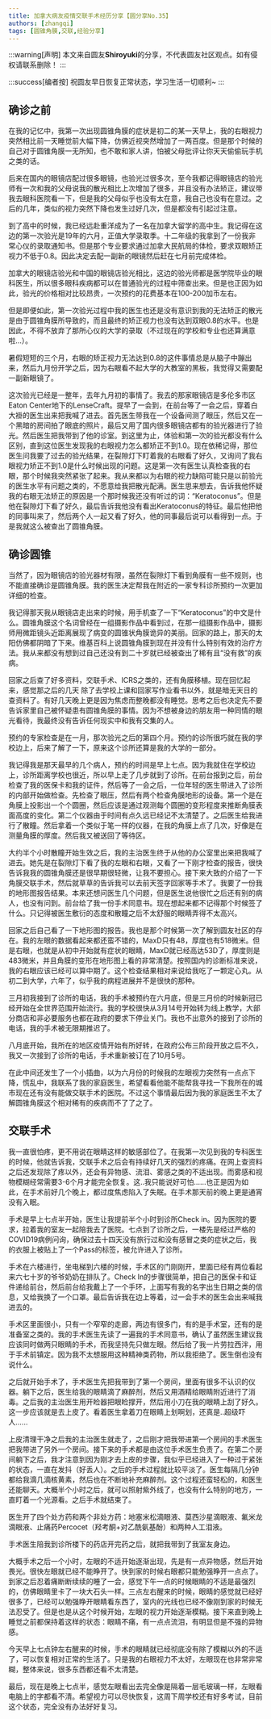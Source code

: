 ```yaml
---
title: 加拿大病友疫情交联手术经历分享【圆分享No.35】
authors: [zhangqi]
tags: [圆锥角膜,交联,经验分享]
---
```


:::warning[声明]
本文来自圆友**Shiroyuki**的分享，不代表圆友社区观点。如有侵权请联系删除！
:::

:::success[编者按]
祝圆友早日恢复正常状态，学习生活一切顺利~
:::

## 确诊之前

在我的记忆中，我第一次出现圆锥角膜的症状是初二的某一天早上，我的右眼视力突然相比前一天睡觉前大幅下降，仿佛近视突然增加了一两百度。但是那个时候的自己对于圆锥角膜一无所知，也不敢和家人讲，怕被父母批评让你天天偷偷玩手机之类的话。

后来在国内的眼镜店配过很多眼镜，也验光过很多次，至今我都记得眼镜店的验光师有一次和我的父母说我的散光相比上次增加了很多，并且没有办法矫正，建议带我去眼科医院看一下，但是我的父母似乎也没有太在意，我自己也没有在意过。之后的几年，类似的视力突然下降也发生过好几次，但是都没有引起过注意。

到了高中的时候，我已经远赴重洋成为了一名在加拿大留学的高中生。我记得在这边的第一次验光是19年的六月，正值大学录取季。十二年级的我拿到了一份我非常心仪的录取通知书。但是那个专业要求通过加拿大民航局的体检，要求双眼矫正视力不低于0.8。因此决定去配一副新的眼镜然后赶在七月前完成体检。

加拿大的眼镜店验光和中国的眼镜店验光相比，这边的验光师都是医学院毕业的眼科医生，所以很多眼科疾病都可以在普通验光的过程中筛查出来。但是也正因为如此，验光的价格相对比较昂贵，一次预约的花费基本在100-200加币左右。

但是即便如此，第一次验光过程中我的医生也还是没有意识到我的无法矫正的散光是由于圆锥角膜所导致的，而且最终的矫正视力也没有达到双眼0.8的水平。也是因此，不得不放弃了那所心仪的大学的录取（不过现在的学校和专业也还算满意啦…）。

暑假短短的三个月，右眼的矫正视力无法达到0.8的这件事情总是从脑子中蹦出来，然后九月份开学之后，因为右眼看不起大学的大教室的黑板，我觉得又需要配一副新眼镜了。

这次验光已经是一整年，去年九月初的事情了。我去的那家眼镜店是多伦多市区Eaton Center地下的LenseCraft。提早了一会到，在前台等了一会之后，穿着白大褂的医生出来把我喊了进去。首先医生带我在一个设备间测了眼压，然后又在一个黑暗的房间拍了眼底的照片，最后又用了国内很多眼镜店都有的验光器进行了验光。然后医生把我带到了他的诊室。到这里为止，体验和第一次的验光都没有什么区别，直到这位医生发现我的右眼视力怎么都矫正不到1.0。现在依稀记得，那位医生问我要了过去的验光结果，在裂隙灯下盯着我的右眼看了好久，又询问了我右眼视力矫正不到1.0是什么时候出现的问题。这是第一次有医生认真检查我的右眼，那个时候我突然紧张了起来。我从来都以为右眼的视力缺陷可能只是以前验光的医生水平有问题之类的，不愿意给我把散光配满。医生思来想去，告诉我他怀疑我的右眼无法矫正的原因是一个那时候我还没有听过的词：“Keratoconus”。但是他在裂隙灯下看了好久，最后告诉我他没有看出Keratoconus的特征。最后他把他的同事叫来了，然后两个人一起又看了好久，他的同事最后说可以看得到一点。于是我就这么被查出了圆锥角膜。

## 确诊圆锥

当然了，因为眼镜店的验光器材有限，虽然在裂隙灯下看到角膜有一些不规则，也不能直接确诊是圆锥角膜。我的医生决定帮我在附近的一家专科诊所预约一次更加详细的检查。

我记得那天我从眼镜店走出来的时候，用手机查了一下“Keratoconus”的中文是什么。圆锥角膜这个名词曾经在一组摄影作品中看到过，在那一组摄影作品中，摄影师用微距镜头近距离展现了病变的圆锥状角膜诡异的美丽。回家的路上，那天的太阳仿佛都阴暗了下来。维基百科上说圆锥角膜到现在并没有什么特别有效的治疗方法。我从来都没有想到过自己还没有到二十岁就已经被查出了稀有且“没有救”的疾病。

回家之后查了好多资料，交联手术、ICRS之类的，还有角膜移植。现在回忆起来，感觉那之后的几天 除了去学校上课和回家写作业看书以外，就是暗无天日的查资料了。有好几天晚上更是因为焦虑而整晚都没有睡觉。思考之后也决定先不要告诉家里自己被怀疑患有圆锥角膜的事情。因为不想被身边的朋友用一种同情的眼光看待，我最终没有告诉任何现实中和我有交集的人。

预约的专家检查是在一月，那次验光之后的第四个月。预约的诊所很巧就在我的学校边上，后来了解了一下，原来这个诊所还算是我的大学的一部分。

我记得我是那天最早的几个病人，预约的时间是早上七点。因为我就住在学校边上，诊所距离学校也很近，所以早上走了几步就到了诊所。在前台报到之后，前台检查了我的医保卡和我的证件，然后等了一会之后，一位年轻的医生带进入了诊所的内部开始做检查。先检查了眼压，然后有两个检查角膜地形的设备。第一个是在角膜上投影出一个个圆圈，然后应该是通过观测每个圆圈的变形程度来推断角膜表面高度的变化。第二个仪器由于时间有点久远已经记不太清楚了。之后医生给我进行了散瞳。然后拿着一个类似于笔一样的仪器，在我的角膜上点了几次，好像是在测量角膜的厚度。然后我又被送回了等待区。

大约半个小时散瞳开始生效之后，我的主治医生终于从他的办公室里出来把我喊了进去。她先是在裂隙灯下看了我的左眼和右眼，又看了一下刚才检查的报告，很快告诉我我的圆锥角膜还是很早期很轻微，让我不要担心。接下来大致的介绍了一下角膜交联手术，然后就草草的告诉我可以去前天签字回家等手术了。我要了一份我的地形图报告结果。本来还想问医生几个问题，但是医生说他很忙之后还有别的病人，也没有问到。前台给了我一份手术同意书。现在想起来都不记得那个时候签了什么。只记得被医生敷衍的态度和散瞳之后不太舒服的眼睛弄得不太高兴。

回家之后自己看了一下地形图的报告。我也是那个时候第一次了解到圆友社区的存在。我的左眼的数据看起来都还蛮不错的，MaxD只有48，厚度也有518微米。但是右眼，也就是从初中开始就有症状的眼睛，MaxD就已经高达53D了，厚度则是483微米，并且角膜的变形在地形图上看的非常清楚。按照国内的诊断标准来说，我的右眼应该已经可以算中期了。这个检查结果相对来说给我吃了一颗定心丸。从初二到大学，六年了，似乎我的病程进展并不是很快的那种。

三月初我接到了诊所的电话，我的手术被预约在六月底，但是三月份的时候新冠已经开始在全世界范围开始流行。我的学校很快从3月14号开始转为线上教学，大部分商店和非必要服务也都在政府的要求下停业关门。我也不出意外的接到了诊所的电话，我的手术被无限期推迟了。

八月底开始，我所在的地区疫情开始有所好转，在政府公布三阶段开放之后不久，我又一次接到了诊所的电话，手术重新被订在了10月5号。

在此中间还发生了一个小插曲，以为六月份的时候我的左眼视力突然有一点点下降，慌乱中，我联系了我的家庭医生，希望看看他能不能帮我寻找一下我所在的城市现在还有没有能做交联手术的医院。不过这个事情最后因为我的家庭医生不太了解圆锥角膜这个相对稀有的疾病而不了了之了。

## 交联手术

我一直很怕疼，更不用说在眼睛这样的敏感部位了。在我第一次见到我的专科医生的时候，他就告诉我，交联手术之后会有持续好几天的强烈的疼痛。在网上查资料之后还发现除了疼以外，还会有异物感、流泪、雾感之类的不适出现。而雾感和视物模糊经常需要3-6个月才能完全恢复。这..我只能说好可怕......也正是因为如此，在手术前好几个晚上，都过度焦虑陷入了失眠。在手术那天前的晚上更是通宵没有入眠。

手术是早上七点半开始，医生让我提前半个小时到诊所Check in。因为医院的要求，拉着我的室友一起陪我去了医院。七点到了诊所之后，一楼先是经过严格的COVID19病例问询，确保过去十四天没有旅行过和没有感冒之类的症状之后，我的衣服上被贴上了一个Pass的标签，被允许进入了诊所。

手术在六楼进行，坐电梯到六楼的时候，手术区的门刚刚开，里面已经有两位看起来六七十岁的爷爷奶奶在排队了。Check In的步骤很简单，把自己的医保卡和证件递给前台，然后前台给我戴上了一个手环，上面写有我的名字出生日期之类的信息，又给我换了一个口罩。最后告诉我在边上等着，过一会手术的医生会出来喊我进去的。

手术区里面很小，只有一个窄窄的走廊，两边有很多门，有的是手术室，还有的是准备室之类的。我的手术医生先读了一遍我的手术同意书，确认了虽然医生建议我应该同时做两只眼睛的手术，而我坚持先只做左眼。然后给了我一片劳拉西泮，用于手术前镇定。因为我不太想服用这种精神类药物，所以我拒绝了。医生倒也没有说什么。

之后就开始手术了，手术医生先把我带到了第一个房间，里面有很多不认识的仪器。躺下之后，医生给我的眼睛滴了麻醉剂，然后又用酒精给眼睛附近进行了消毒。之后我的主治医生用开睑器把眼睑撑开，然后用小刀在我的眼睛上刮了好久。这一步应该就是去上皮了。看着医生拿着刀在眼睛上划啊划，还真是..超级吓人......

上皮清理干净之后我的主治医生就走了，之后刚才把我带进第一个房间的手术医生把我带进了另外一个房间。接下来的手术都是由这位手术医生负责了。在第二个房间躺下之后，我才注意到因为刚才去上皮的步骤，我似乎已经进入了一种过于紧张的状态，一直在发抖（好丢人）。之后的手术过程就比较平淡了。医生每隔几分钟都给我滴几滴核黄素，然后也在不断地补充麻醉剂。这个过程还蛮轻松的，和医生还能聊天。大概半个小时之后，就可以照射紫外线了，也没有什么特别的地方，一直盯着一个光源看。之后手术就结束了。

医生开了四个处方药和两个非处方药：地塞米松滴眼液、莫西沙星滴眼液、氟米龙滴眼液、止痛药Percocet（羟考酮+对乙酰氨基酚）和两种人工泪液。

手术医生陪我到诊所楼下的药店开完药之后，就把我带到了我室友身边。

大概手术之后一个小时，左眼的不适开始逐渐出现，先是有一点异物感，然后开始畏光。很快左眼就已经不能睁开了。快到家的时候右眼都只能勉强睁开一点点了。到家之后忍着痛断断续续的睡了一会，感觉下午一点的时候眼睛的不适是最强烈的，仿佛眼睛里卡了一块大石头一样。三点左右醒来的时候，眼睛的感觉就已经好很多了，已经可以勉强睁开眼睛看东西了，室内的光线也已经不像刚到家的时候无法忍受了。但是也是从这个时候开始，左眼的视力开始逐渐模糊。接下来直到晚上睡觉之前都保持着这样的状态：眼睛不痛，有一点点流泪，有明显但是不强的异物感。

今天早上七点钟左右醒来的时候，手术的眼睛就已经彻底没有除了模糊以外的不适了，可以恢复相对正常的生活了。只是我的右眼视力不太好，左眼现在也非常非常糊，整体来说，很多东西都还看不太清楚。

最后，现在是晚上七点半，感觉左眼看出去完全像是隔着一层毛玻璃一样，左眼看电脑上的字都看不清。希望视力可以尽快恢复，这周下周学校还有好多考试，目前这个状态，完全没有办法好好复习。
